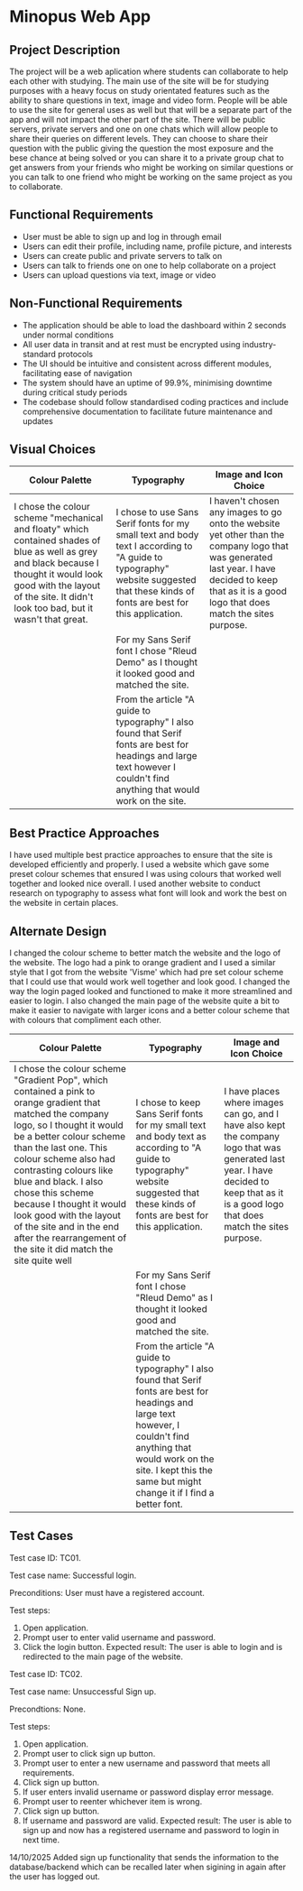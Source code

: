 # Minopus Web App
## Project Description
The project will be a web aplication where students can collaborate to help each other with studying. The main use of the site will be for studying purposes with a heavy focus on study orientated features such as the ability to share questions in text, image and video form. People will be able to use the site for general uses as well but that will be a separate part of the app and will not impact the other part of the site. There will be public servers, private servers and one on one chats which will allow people to share their queries on different levels. They can choose to share their question with the public giving the question the most exposure and the bese chance at being solved or you can share it to a private group chat to get answers from your friends who might be working on similar questions or you can talk to one friend who might be working on the same project as you to collaborate.

## Functional Requirements
- User must be able to sign up and log in through email
- Users can edit their profile, including name, profile picture, and interests
- Users can create public and private servers to talk on
- Users can talk to friends one on one to help collaborate on a project
- Users can upload questions via text, image or video

## Non-Functional Requirements
- The application should be able to load the dashboard within 2 seconds under normal conditions
- All user data in transit and at rest must be encrypted using industry-standard protocols
- The UI should be intuitive and consistent across different modules, facilitating ease of navigation
- The system should have an uptime of 99.9%, minimising downtime during critical study periods
- The codebase should follow standardised coding practices and include comprehensive documentation to facilitate future maintenance and updates

## Visual Choices
| Colour Palette                                                                                                                                                                                                                 | Typography                                                                                                                                                                        | Image and Icon Choice                                                                                                                                                                                |
|--------------------------------------------------------------------------------------------------------------------------------------------------------------------------------------------------------------------------------|-----------------------------------------------------------------------------------------------------------------------------------------------------------------------------------|------------------------------------------------------------------------------------------------------------------------------------------------------------------------------------------------------|
| I chose the colour scheme "mechanical and floaty" which contained shades of blue as well as grey and black because I thought it would look good with the layout of the site. It didn't look too bad, but it wasn't that great. | I chose to use Sans Serif fonts for my small text and body text I according to "A guide to typography" website suggested that these kinds of fonts are best for this application. | I haven't chosen any images to go onto the website yet other than the company logo that was generated last year. I have decided to keep that as it is a good logo that does match the sites purpose. |
|                                                                                                                                                                                                                                | For my Sans Serif font I chose "Rleud Demo" as I thought it looked good and matched the site.                                                                                      |                                                                                                                                                                                                      |
|                                                                                                                                                                                                                                | From the article "A guide to typography" I also found that Serif fonts are best for headings and large text however I couldn't find anything that would work on the site.         |                                                                                                                                                                                                      |


## Best Practice Approaches
I have used multiple best practice approaches to ensure that the site is developed efficiently and properly. I used a website which gave some preset colour schemes that ensured I was using colours that worked well together and looked nice overall. I used another website to conduct research on typography to assess what font will look and work the best on the website in certain places.


## Alternate Design
I changed the colour scheme to better match the website and the logo of the website. The logo had a pink to orange gradient and I used a similar style that I got from the website 'Visme' which had pre set colour scheme that I could use that would work well together and look good. I changed the way the login paged looked and functioned to make it more streamlined and easier to login. I also changed the main page of the website quite a bit to make it easier to navigate with larger icons and a better colour scheme that with colours that compliment each other. 

| Colour Palette                                                                                                                                                                                                                                                                                                                                                                                                                           | Typography                                                                                                                                                                                                                                    | Image and Icon Choice                                                                                                                                                                      |
|------------------------------------------------------------------------------------------------------------------------------------------------------------------------------------------------------------------------------------------------------------------------------------------------------------------------------------------------------------------------------------------------------------------------------------------|-----------------------------------------------------------------------------------------------------------------------------------------------------------------------------------------------------------------------------------------------|--------------------------------------------------------------------------------------------------------------------------------------------------------------------------------------------|
| I chose the colour scheme "Gradient Pop", which contained a pink to orange gradient that matched the company logo, so I thought it would be a better colour scheme than the last one. This colour scheme also had contrasting colours like blue and black. I also chose this scheme because I thought it would look good with the layout of the site and in the end after the rearrangement of the site it did match the site quite well | I chose to keep Sans Serif fonts for my small text and body text as according to "A guide to typography" website suggested that these kinds of fonts are best for this application.                                                           | I have places where images can go, and I have also kept the company logo that was generated last year. I have decided to keep that as it is a good logo that does match the sites purpose. |
|                                                                                                                                                                                                                                                                                                                                                                                                                                          | For my Sans Serif font I chose "Rleud Demo" as I thought it looked good and matched the site.                                                                                                                                                 |                                                                                                                                                                                            |
|                                                                                                                                                                                                                                                                                                                                                                                                                                          | From the article "A guide to typography" I also found that Serif fonts are best for headings and large text however, I couldn't find anything that would work on the site. I kept this the same but might change it  if I find a better font. |                                                                                                                                                                                            |


## Test Cases
Test case ID: TC01. 

Test case name: Successful login. 

Preconditions: User must have a registered account. 

Test steps:  
1. Open application. 
2. Prompt user to enter valid username and password. 
3. Click the login button. 
Expected result: The user is able to login and is redirected to the main page of the website. 

Test case ID: TC02. 

Test case name: Unsuccessful Sign up. 

Precondtions: None. 

Test steps:  
1. Open application. 
2. Prompt user to click sign up button. 
3. Prompt user to enter a new username and password that meets all requirements. 
4. Click sign up button. 
5. If user enters invalid username or password display error message. 
6. Prompt user to reenter whichever item is wrong. 
7. Click sign up button. 
8. If username and password are valid. 
Expected result: The user is able to sign up and now has a registered username and password to login in next time. 


14/10/2025
Added sign up functionality that sends the information to the database/backend which can be recalled later when sigining in again after the user has logged out.

